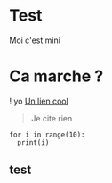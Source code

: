 # Test
Moi c'est mini 
# Ca marche ?

! yo
[Un lien cool](https://github.com/luong-komorebi/Markdown-Tutorial/blob/master/README_fr.md)  

> Je cite rien

```
for i in range(10):
  print(i)
  ```

## test

